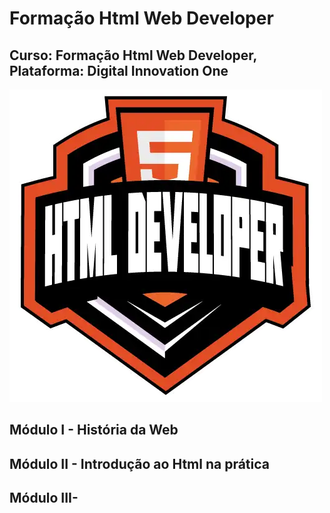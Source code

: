 # Formação Html Web Developer
## Curso: Formação Html Web Developer, Plataforma: Digital Innovation One
![imagem](/imagens/webdeveloper.webp)

## Módulo I  - História da Web
## Módulo II - Introdução ao Html na prática
## Módulo III- 
